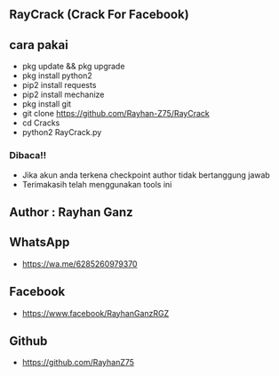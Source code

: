 ## RayCrack (Crack For Facebook)

## cara pakai 
- pkg update && pkg upgrade
- pkg install python2
- pip2 install requests
- pip2 install mechanize
- pkg install git
- git clone https://github.com/Rayhan-Z75/RayCrack
- cd Cracks
- python2 RayCrack.py

### Dibaca!!

- Jika akun anda terkena checkpoint author tidak bertanggung jawab
- Terimakasih telah menggunakan tools ini


## Author : Rayhan Ganz

## WhatsApp
- https://wa.me/6285260979370


## Facebook
- https://www.facebook/RayhanGanzRGZ


## Github
- https://github.com/RayhanZ75
```
